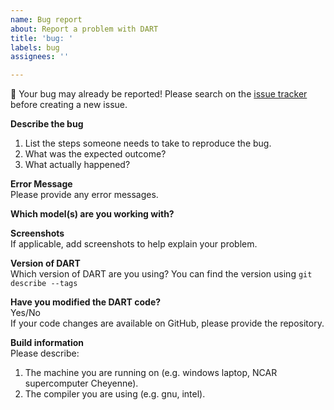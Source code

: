```yaml
---
name: Bug report
about: Report a problem with DART 
title: 'bug: '
labels: bug
assignees: ''

---
```


:bug: Your bug may already be reported!
Please search on the [issue tracker](https://github.com/NCAR/DART/issues)
before creating a new issue.

**Describe the bug**

1. List the steps someone needs to take to reproduce the bug.  
2. What was the expected outcome?
3. What actually happened?  

**Error Message**    
Please provide any error messages.

**Which model(s) are you working with?**

**Screenshots**   
If applicable, add screenshots to help explain your problem.

**Version of DART**      
Which version of DART are you using? 
You can find the version using `git describe --tags`  

**Have you modified the DART code?**   
Yes/No  
If your code changes are available on GitHub, please provide the repository.

**Build information**   
Please describe:  
 1. The machine you are running on (e.g. windows laptop, NCAR supercomputer Cheyenne).   
 2. The compiler you are using (e.g. gnu, intel).  
